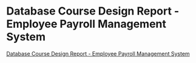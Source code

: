 # Database Course Design Report - Employee Payroll Management System
[Database Course Design Report - Employee Payroll Management System](https://aiwithcloud.com/2022/09/15/database_course_design_report___employee_payroll_management_system/)